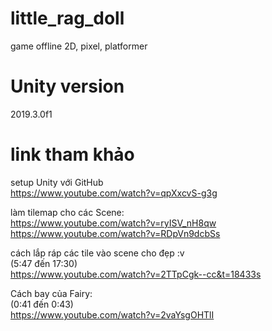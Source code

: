 # little_rag_doll
 game offline 2D, pixel, platformer 

# Unity version 
2019.3.0f1

# link tham khảo
setup Unity với GitHub <br/>
https://www.youtube.com/watch?v=qpXxcvS-g3g

làm tilemap cho các Scene: <br/>
https://www.youtube.com/watch?v=ryISV_nH8qw <br/>
https://www.youtube.com/watch?v=RDpVn9dcbSs

cách lắp ráp các tile vào scene cho đẹp :v <br/>
(5:47 đến 17:30)<br/>
https://www.youtube.com/watch?v=2TTpCgk--cc&t=18433s


Cách bay của Fairy:<br/>
(0:41 đến 0:43)<br/>
https://www.youtube.com/watch?v=2vaYsgOHTlI
